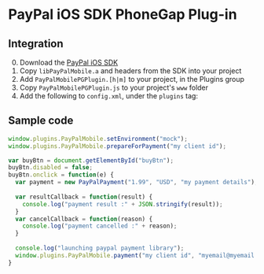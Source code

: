 # PayPal iOS SDK PhoneGap Plug-in


Integration
-----------
0. Download the [PayPal iOS SDK](https://github.com/paypal/PayPal-iOS-SDK)
1. Copy `libPayPalMobile.a` and headers from the SDK into your project
2. Add `PayPalMobilePGPlugin.[h|m]` to your project, in the Plugins group
3. Copy `PayPalMobilePGPlugin.js` to your project's `www` folder   
4. Add the following to `config.xml`, under the `plugins` tag:
    <plugin name="PayPalMobile" value="PayPalMobilePGPlugin" />


Sample code
-----------

```javascript
window.plugins.PayPalMobile.setEnvironment("mock");
window.plugins.PayPalMobile.prepareForPayment("my client id");

var buyBtn = document.getElementById("buyBtn");
buyBtn.disabled = false;
buyBtn.onclick = function(e) {
  var payment = new PayPalPayment("1.99", "USD", "my payment details");
  
  var resultCallback = function(result) {
    console.log("payment result :" + JSON.stringify(result));
  }
  var cancelCallback = function(reason) {
    console.log("payment cancelled :" + reason);
  }
  
  console.log("launching paypal payment library");
  window.plugins.PayPalMobile.payment("my client id", "myemail@myemail.com", "myref", payment, resultCallback, cancelCallback);
}
```
